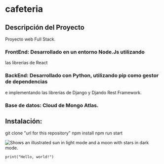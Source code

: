 # cafeteria
## Descripción del Proyecto
Proyecto web Full Stack.
### FrontEnd: Desarrollado en un entorno Node.Js utilizando
las librerías de React

### BackEnd: Desarrollado con Python, utilizando pip como gestor de dependencias
e implementando las librerías de Django y Djando Rest Framework.

### Base de datos: Cloud de Mongo Atlas.

## Instalación:

git clone "url for this repository"
npm install
npm run start

<picture>
  <source media="(prefers-color-scheme: dark)" srcset="https://user-images.githubusercontent.com/25423296/163456776-7f95b81a-f1ed-45f7-b7ab-8fa810d529fa.png">
  <source media="(prefers-color-scheme: light)" srcset="https://user-images.githubusercontent.com/25423296/163456779-a8556205-d0a5-45e2-ac17-42d089e3c3f8.png">
  <img alt="Shows an illustrated sun in light mode and a moon with stars in dark mode." src="https://user-images.githubusercontent.com/25423296/163456779-a8556205-d0a5-45e2-ac17-42d089e3c3f8.png">
</picture>


`print("Hello, world!")`